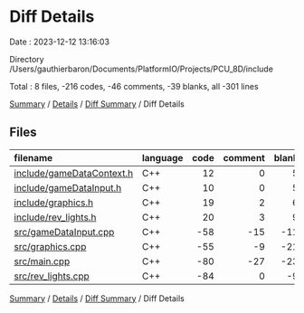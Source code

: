 # Diff Details

Date : 2023-12-12 13:16:03

Directory /Users/gauthierbaron/Documents/PlatformIO/Projects/PCU_8D/include

Total : 8 files,  -216 codes, -46 comments, -39 blanks, all -301 lines

[Summary](results.md) / [Details](details.md) / [Diff Summary](diff.md) / Diff Details

## Files
| filename | language | code | comment | blank | total |
| :--- | :--- | ---: | ---: | ---: | ---: |
| [include/gameDataContext.h](/include/gameDataContext.h) | C++ | 12 | 0 | 5 | 17 |
| [include/gameDataInput.h](/include/gameDataInput.h) | C++ | 10 | 0 | 5 | 15 |
| [include/graphics.h](/include/graphics.h) | C++ | 19 | 2 | 6 | 27 |
| [include/rev_lights.h](/include/rev_lights.h) | C++ | 20 | 3 | 9 | 32 |
| [src/gameDataInput.cpp](/src/gameDataInput.cpp) | C++ | -58 | -15 | -11 | -84 |
| [src/graphics.cpp](/src/graphics.cpp) | C++ | -55 | -9 | -21 | -85 |
| [src/main.cpp](/src/main.cpp) | C++ | -80 | -27 | -23 | -130 |
| [src/rev_lights.cpp](/src/rev_lights.cpp) | C++ | -84 | 0 | -9 | -93 |

[Summary](results.md) / [Details](details.md) / [Diff Summary](diff.md) / Diff Details
